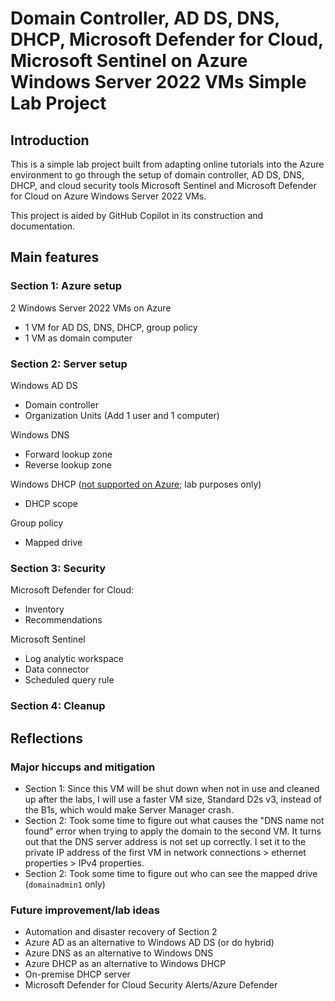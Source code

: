 # Domain Controller, AD DS, DNS, DHCP, Microsoft Defender for Cloud, Microsoft Sentinel on Azure Windows Server 2022 VMs Simple Lab Project

## Introduction
This is a simple lab project built from adapting online tutorials into the Azure environment to go through the setup of domain controller, AD DS, DNS, DHCP, and cloud security tools Microsoft Sentinel and Microsoft Defender for Cloud on Azure Windows Server 2022 VMs.

This project is aided by GitHub Copilot in its construction and documentation.

## Main features
### Section 1: Azure setup
2 Windows Server 2022 VMs on Azure
- 1 VM for AD DS, DNS, DHCP, group policy
- 1 VM as domain computer

### Section 2: Server setup
Windows AD DS
- Domain controller
- Organization Units (Add 1 user and 1 computer)

Windows DNS
- Forward lookup zone
- Reverse lookup zone

Windows DHCP ([not supported on Azure](https://learn.microsoft.com/en-us/azure/virtual-network/virtual-networks-faq#can-i-deploy-a-dhcp-server-in-a-vnet); lab purposes only)
- DHCP scope

Group policy
- Mapped drive

### Section 3: Security
Microsoft Defender for Cloud:
- Inventory
- Recommendations

Microsoft Sentinel
- Log analytic workspace
- Data connector
- Scheduled query rule

### Section 4: Cleanup

## Reflections
### Major hiccups and mitigation
- Section 1: Since this VM will be shut down when not in use and cleaned up after the labs, I will use a faster VM size, Standard D2s v3, instead of the B1s, which would make Server Manager crash.
- Section 2: Took some time to figure out what causes the "DNS name not found" error when trying to apply the domain to the second VM. It turns out that the DNS server address is not set up correctly. I set it to the private IP address of the first VM in network connections > ethernet properties > IPv4 properties.
- Section 2: Took some time to figure out who can see the mapped drive (``domainadmin1`` only)

### Future improvement/lab ideas
- Automation and disaster recovery of Section 2
- Azure AD as an alternative to Windows AD DS (or do hybrid)
- Azure DNS as an alternative to Windows DNS
- Azure DHCP as an alternative to Windows DHCP
- On-premise DHCP server
- Microsoft Defender for Cloud Security Alerts/Azure Defender
